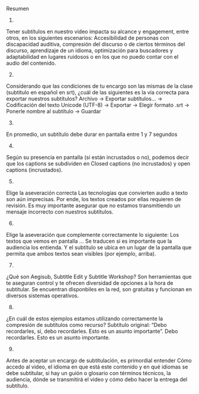 Resumen

1.
Tener subtítulos en nuestro video impacta su alcance y engagement, entre otros, en los siguientes escenarios:
Accesibilidad de personas con discapacidad auditiva, compresión del discurso o de ciertos términos del discurso, aprendizaje de un idioma, optimización para buscadores y adaptabilidad en lugares ruidosos o en los que no puedo contar con el audio del contenido.

2.
Considerando que las condiciones de tu encargo son las mismas de la clase (subtítulo en español en srt), ¿cuál de las siguientes es la vía correcta para exportar nuestros subtítulos?
Archivo -> Exportar subtítulos... -> Codificación del texto Unicode (UTF-8) -> Exportar -> Elegir formato .srt -> Ponerle nombre al subtítulo -> Guardar

3.
En promedio, un subtítulo debe durar en pantalla entre
1 y 7 segundos

4.
Según su presencia en pantalla (si están incrustados o no), podemos decir que los captions se subdividen en
Closed captions (no incrustados) y open captions (incrustados).

5.
Elige la aseveración correcta
Las tecnologías que convierten audio a texto son aún imprecisas. Por ende, los textos creados por ellas requieren de revisión. Es muy importante asegurar que no estamos transmitiendo un mensaje incorrecto con nuestros subtítulos.

6.
Elige la aseveración que complemente correctamente lo siguiente: Los textos que vemos en pantalla …
Se traducen si es importante que la audiencia los entienda. Y el subtítulo se ubica en un lugar de la pantalla que permita que ambos textos sean visibles (por ejemplo, arriba).

7.
¿Qué son Aegisub, Subtitle Edit y Subtitle Workshop?
Son herramientas que te aseguran control y te ofrecen diversidad de opciones a la hora de subtitular. Se encuentran disponbiles en la red, son gratuitas y funcionan en diversos sistemas operativos.

8.
¿En cuál de estos ejemplos estamos utilizando correctamente la compresión de subtítulos como recurso?
Subtítulo original: “Debo recordarles, sí, debo recordarles. Esto es un asunto importante”.
Debo recordarles. Esto es un asunto importante.

9.
Antes de aceptar un encargo de subtitulación, es primordial entender
Cómo accedo al video, el idioma en que está este contenido y en qué idiomas se debe subtitular, si hay un guión o glosario con términos técnicos, la audiencia, dónde se transmitirá el video y cómo debo hacer la entrega del subtítulo.
